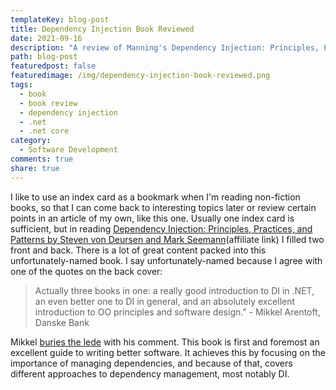 ```yaml
---
templateKey: blog-post
title: Dependency Injection Book Reviewed
date: 2021-09-16
description: "A review of Manning's Dependency Injection: Principles, Practices, and Patterns by Steven von Deursen and Mark Seemann."
path: blog-post
featuredpost: false
featuredimage: /img/dependency-injection-book-reviewed.png
tags:
  - book
  - book review
  - dependency injection
  - .net
  - .net core
category:
  - Software Development
comments: true
share: true
---
```


I like to use an index card as a bookmark when I'm reading non-fiction books, so that I can come back to interesting topics later or review certain points in an article of my own, like this one. Usually one index card is sufficient, but in reading [Dependency Injection: Principles, Practices, and Patterns by Steven von Deursen and Mark Seemann](https://amzn.to/39adnrx)(affiliate link) I filled two front and back. There is a lot of great content packed into this unfortunately-named book. I say unfortunately-named because I agree with one of the quotes on the back cover: 

> Actually three books in one: a really good introduction to DI in .NET, an even better one to DI in general, and an absolutely excellent introduction to OO principles and software design." - Mikkel Arentoft, Danske Bank

Mikkel [buries the lede](https://style.mla.org/dont-bury-the-lede/#:~:text=A%20writer%20%E2%80%9Cburies%20the%20lede,the%20fire%20before%20the%20deaths.) with his comment. This book is first and foremost an excellent guide to writing better software. It achieves this by focusing on the importance of managing dependencies, and because of that, covers different approaches to dependency management, most notably DI.

